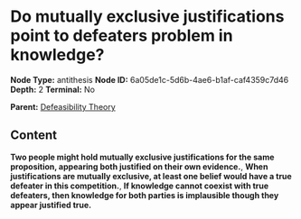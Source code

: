 # Do mutually exclusive justifications point to defeaters problem in knowledge?

**Node Type:** antithesis
**Node ID:** 6a05de1c-5d6b-4ae6-b1af-caf4359c7d46
**Depth:** 2
**Terminal:** No

**Parent:** [Defeasibility Theory](defeasibility-theory.md)

## Content

**Two people might hold mutually exclusive justifications for the same proposition, appearing both justified on their own evidence.**, **When justifications are mutually exclusive, at least one belief would have a true defeater in this competition.**, **If knowledge cannot coexist with true defeaters, then knowledge for both parties is implausible though they appear justified true.**
